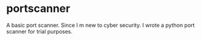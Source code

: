 # portscanner
A basic port scanner. Since I m new to cyber security. I wrote a python port scanner for trial purposes.
